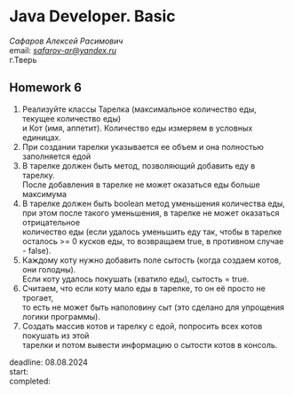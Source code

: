# Java Developer. Basic  

_Сафаров Алексей Расимович_  
email: *safarov-ar@yandex.ru*  
г.Тверь

## Homework 6

1. Реализуйте классы Тарелка (максимальное количество еды, текущее количество еды)  
 и Кот (имя, аппетит). Количество еды измеряем в условных единицах.
2. При создании тарелки указывается ее объем и она полностью заполняется едой
3. В тарелке должен быть метод, позволяющий добавить еду в тарелку.  
 После добавления в тарелке не может оказаться еды больше максимума
4. В тарелке должен быть boolean метод уменьшения количества еды,  
 при этом после такого уменьшения, в тарелке не может оказаться отрицательное  
 количество еды (если удалось уменьшить еду так, чтобы в тарелке    
 осталось >= 0 кусков еды, то возвращаем true, в противном случае - false).
5. Каждому коту нужно добавить поле сытость (когда создаем котов, они голодны).  
 Если коту удалось покушать (хватило еды), сытость = true.
6. Считаем, что если коту мало еды в тарелке, то он её просто не трогает,  
 то есть не может быть наполовину сыт (это сделано для упрощения логики программы).
7. Создать массив котов и тарелку с едой, попросить всех котов покушать из этой  
 тарелки и потом вывести информацию о сытости котов в консоль.

deadline: 08.08.2024  
start:    
completed:    